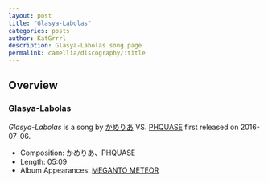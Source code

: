 ```yaml
---
layout: post
title: "Glasya-Labolas"
categories: posts
author: KatGrrrl
description: Glasya-Labolas song page
permalink: camellia/discography/:title
---
```


## Overview

### Glasya-Labolas

*Glasya-Labolas* is a song by [かめりあ](/camellia) VS. [PHQUASE](#) first released on 2016-07-06.

* Composition: かめりあ、PHQUASE
* Length: 05:09
* Album Appearances: [MEGANTO METEOR](/camellia/albums/MEGANTO-METEOR)
